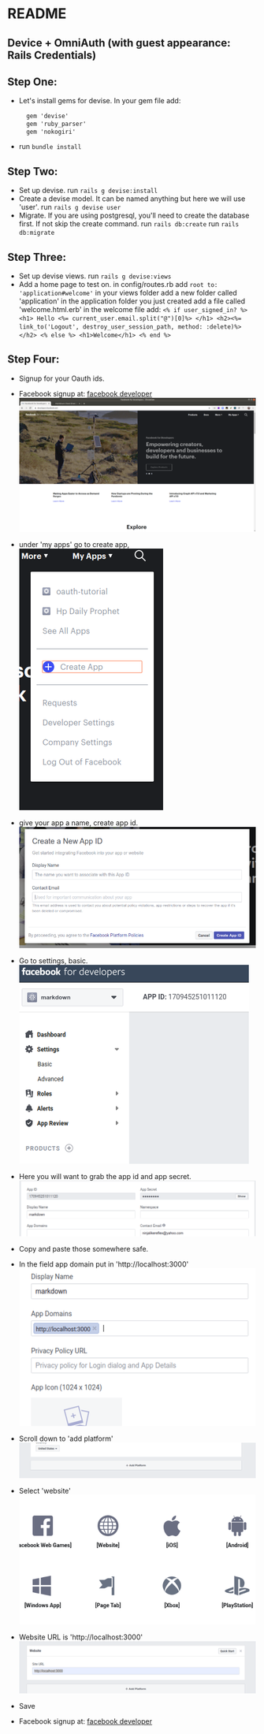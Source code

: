 # README
## Device + OmniAuth (with guest appearance: Rails Credentials)

## Step One:
  - Let's install gems for devise. In your gem file add:
    ```
      gem 'devise'
      gem 'ruby_parser'
      gem 'nokogiri'
    ```
  - run `bundle install`

## Step Two:
  - Set up devise.
      run `rails g devise:install`
  - Create a devise model.  It can be named anything but here we will use 'user'.
      run `rails g devise user`
  - Migrate.  If you are using postgresql, you'll need to create the database first.
    If not skip the create command.
      run `rails db:create`
      run `rails db:migrate`

## Step Three:
  - Set up devise views.
      run `rails g devise:views`
  - Add a home page to test on.
      in config/routes.rb add `root to: 'application#welcome'`
      in your views folder add a new folder called 'application'
      in the application folder you just created add a file called 'welcome.html.erb'
      in the welcome file add:
        ```
        <% if user_signed_in? %>
          <h1> Hello <%= current_user.email.split("@")[0]%> </h1>
          <h2><%= link_to('Logout', destroy_user_session_path, method: :delete)%></h2>
        <% else %>
          <h1>Welcome</h1>
        <% end %>
        ```

## Step Four:
  - Signup for your Oauth ids.

  - Facebook signup at: [facebook developer](developers.facebook.com)
      ![facebook main page](public/images/facebook1.png)
  - under 'my apps' go to create app,\
      ![facebook create page](public/images/facebook2.png)
  - give your app a name, create app id.
      ![facebook main page](public/images/facebook3.png)
  - Go to settings, basic.
      ![facebook settings page](public/images/facebook4.png)
  - Here you will want to grab the app id and app secret.
      ![facebook app page](public/images/facebook5.png)
  - Copy and paste those somewhere safe.
  - In the field app domain put in 'http://localhost:3000'
      ![facebook app page](public/images/facebook6.png)
  - Scroll down to 'add platform'
      ![facebook platform page](public/images/facebook7.png)
  - Select 'website'
      ![facebook website page](public/images/facebook8.png)
  - Website URL is 'http://localhost:3000'
      ![facebook website page](public/images/facebook9.png)
  - Save


  - Facebook signup at: [facebook developer](developers.facebook.com)
